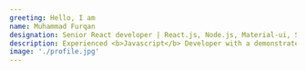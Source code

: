 ```yaml
---
greeting: Hello, I am
name: Muhammad Furqan
designation: Senior React developer | React.js, Node.js, Material-ui, Sass, Firebase, Redux, Redux Toolkit, Rematchjs, HTML, CSS, Javascript ,Typescript
description: Experienced <b>Javascript</b> Developer with a demonstrated history of working in the internet industry. Skilled in <b>Teamwork, JavaScript</b>, <b>React.js</b>, <b>Node.js</b>, and <b>Web Development</b>.
image: './profile.jpg'
---
```

